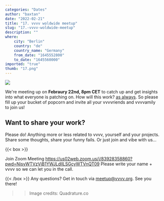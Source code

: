 ```yaml
---
categories: "Dates"
author: "baxtan"
date: "2022-02-21"
title: "17. vvvv woldwide meetup"
slug: "17.-vvvv-woldwide-meetup"
description: ""
where: 
    city: "Berlin"
    country: "de"
    country_name: "Germany"
    from_date: "1645552800"
    to_date: "1645560000"
imported: "true"
thumb: "17.png"
---
```



![](17.png) 


We're meeting up on **Febraury 22nd, 8pm CET** to catch up and get insights into what everyone is patching on. How will this work? [as always](https://www.youtube.com/playlist?list=PL2KeRstDQVRQUgSEa604MaS3HtA8UgPUt). So please fill up your bucket of popcorn and invite all your vvvvriends and vvvvamily to join us!

##  Want to share your work?
Please do! Anything more or less related to vvvv, yourself and your projects. Share some thoughts, share your funny fails. Or just join and vibe with us...

{{< box >}}

Join Zoom Meeting
https://us02web.zoom.us/j/83928358860?pwd=NisyWTVzVjB1YWJLdllLSGcyWTVnQT09
Please write your name + vvvv so we can let you in the call.
{{< /box >}}
Any questions? Get in touch via meetup@vvvv.org. See you there!




>> Image credits: Quadrature.co

